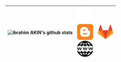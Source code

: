 |![ibrahim AKIN's github stats](https://github-readme-stats.vercel.app/api?username=ibrahimakin&show_icons=true&theme=tokyonight) | <a target="_blank" rel="noopener noreferrer" href="https://www.linkedin.com/in/ibrahim-AKIN"><img src="https://raw.githubusercontent.com/ibrahimakin/ibrahimAKIN/dev/icons/linkedin.svg" width="50"></a> <br/> <a target="_blank" rel="noopener noreferrer" href="https://ibrahim-akin.blogspot.com"><img src="https://raw.githubusercontent.com/ibrahimakin/ibrahimAKIN/master/images/blogger.png" width="50"></a> <br/> <a target="_blank" rel="noopener noreferrer" href="https://ibrahimakin.github.io"><img src="https://raw.githubusercontent.com/ibrahimakin/ibrahimAKIN/master/images/web.png" width="50"></a> |<a target="_blank" rel="noopener noreferrer" href="https://gitlab.com/ibrahimAKIN"><img src="https://raw.githubusercontent.com/ibrahimakin/ibrahimAKIN/master/images/gitlab.png" width="50"></a>|
|--|--|--|